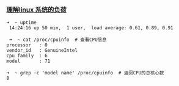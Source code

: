 ### [理解linux 系统的负荷](http://www.ruanyifeng.com/blog/2011/07/linux_load_average_explained)

```shell
➜  ~ uptime 
 14:24:16 up 50 min,  1 user,  load average: 0.61, 0.89, 0.91
 
 ➜  ~ cat /proc/cpuinfo  # 查看CPU信息
processor	: 0
vendor_id	: GenuineIntel
cpu family	: 6
model		: 71

➜  ~ grep -c 'model name' /proc/cpuinfo  # 返回CPU的总核心数
8


```



